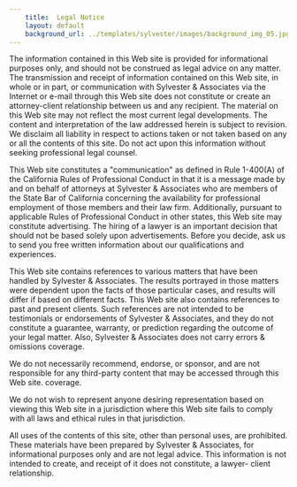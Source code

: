 ```yaml
---
    title:  Legal Notice 
    layout: default
    background_url: ../templates/sylvester/images/background_img_05.jpg
---
```

The information contained in this Web site is provided for informational purposes only, and should not be construed as legal advice on any matter. The transmission and receipt of information contained on this Web site, in whole or in part, or communication with Sylvester & Associates via the Internet or e-mail through this Web site does not constitute or create an attorney-client relationship between us and any recipient. The material on this Web site may not reflect the most current legal developments. The content and interpretation of the law addressed herein is subject to revision. We disclaim all liability in respect to actions taken or not taken based on any or all the contents of this site. Do not act upon this information without seeking professional legal counsel.

This Web site constitutes a "communication" as defined in Rule 1-400(A) of the California Rules of Professional Conduct in that it is a message made by and on behalf of attorneys at Sylvester & Associates who are members of the State Bar of California concerning the availability for professional employment of those members and their law firm. Additionally, pursuant to applicable Rules of Professional Conduct in other states, this Web site may constitute advertising. The hiring of a lawyer is an important decision that should not be based solely upon advertisements. Before you decide, ask us to send you free written information about our qualifications and experiences.

This Web site contains references to various matters that have been handled by Sylvester & Associates. The results portrayed in those matters were dependent upon the facts of those particular cases, and results will differ if based on different facts. This Web site also contains references to past and present clients. Such references are not intended to be testimonials or endorsements of Sylvester & Associates, and they do not constitute a guarantee, warranty, or prediction regarding the outcome of your legal matter. Also, Sylvester & Associates does not carry errors & omissions coverage.

We do not necessarily recommend, endorse, or sponsor, and are not responsible for any third-party content that may be accessed through this Web site. coverage.

We do not wish to represent anyone desiring representation based on viewing this Web site in a jurisdiction where this Web site fails to comply with all laws and ethical rules in that jurisdiction.

All uses of the contents of this site, other than personal uses, are prohibited. These materials have been prepared by Sylvester & Associates, for informational purposes only and are not legal advice. This information is not intended to create, and receipt of it does not constitute, a lawyer- client relationship.
 

